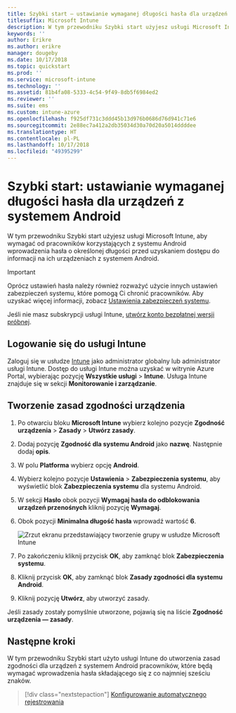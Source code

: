 ```yaml
---
title: Szybki start — ustawianie wymaganej długości hasła dla urządzeń z systemem Android
titlesuffix: Microsoft Intune
description: W tym przewodniku Szybki start użyjesz usługi Microsoft Intune do ustawienia długości hasła wymaganej w przypadku urządzeń z systemem Android.
keywords: ''
author: Erikre
ms.author: erikre
manager: dougeby
ms.date: 10/17/2018
ms.topic: quickstart
ms.prod: ''
ms.service: microsoft-intune
ms.technology: ''
ms.assetid: 81b4fa08-5333-4c54-9f49-8db5f6984ed2
ms.reviewer: ''
ms.suite: ems
ms.custom: intune-azure
ms.openlocfilehash: f925df731c3ddd45b13d976b0686d76d941c71e6
ms.sourcegitcommit: 2e88ec7a412a2db35034d30a70d20a5014ddddee
ms.translationtype: HT
ms.contentlocale: pl-PL
ms.lasthandoff: 10/17/2018
ms.locfileid: "49395299"
---
```

# <a name="quickstart-set-a-required-password-length-for-android-devices"></a>Szybki start: ustawianie wymaganej długości hasła dla urządzeń z systemem Android

W tym przewodniku Szybki start użyjesz usługi Microsoft Intune, aby wymagać od pracowników korzystających z systemu Android wprowadzenia hasła o określonej długości przed uzyskaniem dostępu do informacji na ich urządzeniach z systemem Android. 

> [!IMPORTANT]
> Oprócz ustawień hasła należy również rozważyć użycie innych ustawień zabezpieczeń systemu, które pomogą Ci chronić pracowników. Aby uzyskać więcej informacji, zobacz [Ustawienia zabezpieczeń systemu](compliance-policy-create-android-for-work.md#system-security-settings).

Jeśli nie masz subskrypcji usługi Intune, [utwórz konto bezpłatnej wersji próbnej](free-trial-sign-up.md).

## <a name="sign-in-to-intune"></a>Logowanie się do usługi Intune

Zaloguj się w usłudze [Intune](https://aka.ms/intuneportal) jako administrator globalny lub administrator usługi Intune. Dostęp do usługi Intune można uzyskać w witrynie Azure Portal, wybierając pozycję **Wszystkie usługi** > **Intune**. Usługa Intune znajduje się w sekcji **Monitorowanie i zarządzanie**.

## <a name="create-a-device-compliance-policy"></a>Tworzenie zasad zgodności urządzenia
1. Po otwarciu bloku **Microsoft Intune** wybierz kolejno pozycje **Zgodność urządzenia** > **Zasady** > **Utwórz zasady**.
2. Dodaj pozycję **Zgodność dla systemu Android** jako **nazwę**. Następnie dodaj **opis**.
3. W polu **Platforma** wybierz opcję **Android**. 
4. Wybierz kolejno pozycje **Ustawienia** > **Zabezpieczenia systemu**, aby wyświetlić blok **Zabezpieczenia systemu** dla systemu Android.
5. W sekcji **Hasło** obok pozycji **Wymagaj hasła do odblokowania urządzeń przenośnych** kliknij pozycję **Wymagaj**.
6. Obok pozycji **Minimalna długość hasła** wprowadź wartość **6**.  

    ![Zrzut ekranu przedstawiający tworzenie grupy w usłudze Microsoft Intune](./media/quickstart-set-password-length-android-01.png)

7. Po zakończeniu kliknij przycisk **OK**, aby zamknąć blok **Zabezpieczenia systemu**. 
8. Kliknij przycisk **OK**, aby zamknąć blok **Zasady zgodności dla systemu Android**. 
9. Kliknij pozycję **Utwórz**, aby utworzyć zasady.

Jeśli zasady zostały pomyślnie utworzone, pojawią się na liście **Zgodność urządzenia — zasady**. 

## <a name="next-steps"></a>Następne kroki

W tym przewodniku Szybki start użyto usługi Intune do utworzenia zasad zgodności dla urządzeń z systemem Android pracowników, które będą wymagać wprowadzenia hasła składającego się z co najmniej sześciu znaków.

> [!div class="nextstepaction"]
> [Konfigurowanie automatycznego rejestrowania](quickstart-setup-auto-enrollment.md)
